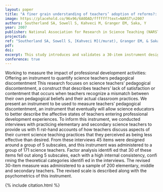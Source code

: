 ```yaml
---
layout: paper
title: "A finer grain understanding of teachers’ adoption of reforms?: Development of an instrument to assess science teachers’ pedagogical discontentment (STPD)"
image: https://placehold.co/96x96/6A0DAD/ffffff?text=NARST\n2007
authors: Southerland SA, Sowell S, Kahveci M, Granger EM, Saka, Y
year: 2007
publisher: National Association for Research in Science Teaching (NARST)
projectid:
ref: "Southerland SA, Sowell S, [Kahveci M](/murat), Granger EM, & Saka, Y. (2007). _A finer grain understanding of teachers’ adoption of reforms?: Development of an instrument to assess science teachers’ pedagogical discontentment (STPD)_. Paper presented at the National Association for Research in Science Teaching (NARST). New Orleans, USA. April 15 - 18, 2007."
pdf:
doi:
excerpt: This study introduces and validates a 30-item instrument designed to quantify science teachers' pedagogical discontentment, a key factor in professional development.
conference: true
---
```


Working to measure the impact of professional development activities: Offering an instrument to quantify
science teachers pedagogical discontentment This research focuses on science teachers’ pedagogical
discontentment, a construct that describes teachers’ lack of satisfaction or contentment that occurs when
teachers recognize a mismatch between their own pedagogical beliefs and their actual classroom practices.
We present an instrument to be used to measure teachers’ pedagogical discontentment, an instrument that
eventually will allow science educators to better describe the affective states of teachers entering professional
development experiences. To inform this instrument, we conducted interviews with practicing elementary
and secondary science teachers to provide us with fi rst-hand accounts of how teachers discuss aspects of
their current science teaching practices that they perceived as being less effective than desired. From these
interviews 45 items were designed around a group of 5 subscales, and this instrument was administered to
a group of 171 science teachers. Factor analysis identifi ed that 30 of these items fell out along 5 subscales,
each with a high internal consistency, confi rming the theoretical categories identifi ed in the interviews. The
revised 30-item measure was administered to a sample of 200 elementary, middle and secondary teachers.
The revised scale is described along with the psychometrics of this instrument.

{% include citation.html %}